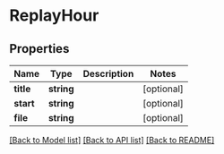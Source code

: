 # ReplayHour

## Properties
Name | Type | Description | Notes
------------ | ------------- | ------------- | -------------
**title** | **string** |  | [optional] 
**start** | **string** |  | [optional] 
**file** | **string** |  | [optional] 

[[Back to Model list]](../README.md#documentation-for-models) [[Back to API list]](../README.md#documentation-for-api-endpoints) [[Back to README]](../README.md)



